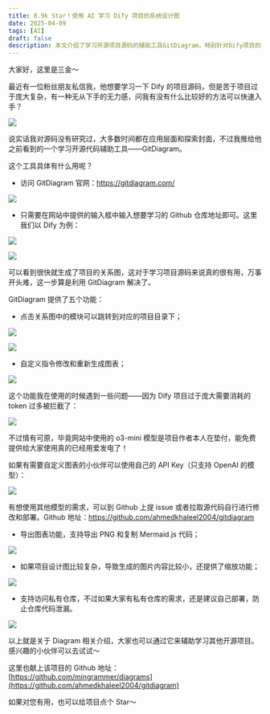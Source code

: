 ```yaml
---
title: 8.9k Star！使用 AI 学习 Dify 项目的系统设计图
date: 2025-04-09
tags: [AI]
draft: false
description: 本文介绍了学习开源项目源码的辅助工具GitDiagram，特别针对Dify项目的学习需求。核心观点是通过GitDiagram生成项目关系图，帮助用户快速理解复杂源码结构。关键词包括“GitDiagram”、“关系图”、“开源代码”、“自定义指令”、“私有仓库”。该工具提供多种功能，如模块跳转、图表导出、缩放，以及支持访问私有仓库，旨在提升学习效率，适合希望深入源码的开发者。
---
```


大家好，这里是三金～

最近有一位粉丝朋友私信我，他想要学习一下 Dify 的项目源码，但是苦于项目过于庞大复杂，有一种无从下手的无力感，问我有没有什么比较好的方法可以快速入手？

![](assets/Es0EM8dOe81oDD9Q_QT1ftpcG4ZhyDGcoROqSteto3k=.webp)

说实话我对源码没有研究过，大多数时间都在应用层面和探索封面，不过我推给他之前看到的一个学习开源代码辅助工具——GitDiagram。

这个工具具体有什么用呢？

- 访问 GitDiagram 官网：https://gitdiagram.com/

![](assets/Jxuau_SVMTycxEDth3Cs9VJURhBz2hGJT8exoNs5RBI=.webp)

- 只需要在网站中提供的输入框中输入想要学习的 Github 仓库地址即可。这里我们以 Dify 为例：

![](assets/ytiPJykgAYYPFqsngPkeuso2nht63FV6rnjXTjiUypo=.webp)

![](assets/h4_wzA-z_y4BTegDahSBc2aOD2yt6gxy_88RlDRnaUc=.webp)

可以看到很快就生成了项目的关系图，这对于学习项目源码来说真的很有用，万事开头难，这一步算是利用 GitDiagram 解决了。

GitDiagram 提供了五个功能：

- 点击关系图中的模块可以跳转到对应的项目目录下；

![](assets/Nh8k0dABHGy5rooc947nnURQWhHpyWiQMmiS_uNv9Tk=.webp)

![](assets/miZ1ikq90IWnxf23qN7Syw5koEzueGt01nCroQgbg3s=.webp)

- 自定义指令修改和重新生成图表；

![](assets/F_qkkWeqGfj_3TXt0m7L5Wu9tglsZnXkye2oOV1prUc=.webp)

这个功能我在使用的时候遇到一些问题——因为 Dify 项目过于庞大需要消耗的 token 过多被拦截了：

![](assets/JWJtcqc00L5fAkN2e19kcD3pk3R0SkovL1Bvp-W6tCg=.webp)

不过情有可原，毕竟网站中使用的 o3-mini 模型是项目作者本人在垫付，能免费提供给大家使用真的已经用爱发电了！

如果有需要自定义图表的小伙伴可以使用自己的 API Key（只支持 OpenAI 的模型）：

![](assets/sbkJCKEY3JxgAc0ew8jJ-k7CMvYyFcXIu_G6JeTtpXg=.webp)

有想使用其他模型的需求，可以到 Github 上提 issue 或者拉取源代码自行进行修改和部署。Github 地址：https://github.com/ahmedkhaleel2004/gitdiagram

- 导出图表功能，支持导出 PNG 和复制 Mermaid.js 代码；

![](assets/wLBXFBYpdwl7MUpFOKmZ1uyqTdTNmYlClcj-sQZXFto=.webp)

- 如果项目设计图比较复杂，导致生成的图片内容比较小，还提供了缩放功能；

![](assets/PWD3rUkIeL_OB2GFnOLScdGVfqPw3mHoFlAllx9WRJo=.webp)

- 支持访问私有仓库，不过如果大家有私有仓库的需求，还是建议自己部署，防止仓库代码泄漏。

![](assets/A1DFIS-zh3M9srFFFIrj8qUYBdoqzbxYT4T5-mqfjmk=.webp)

以上就是关于 Diagram 相关介绍，大家也可以通过它来辅助学习其他开源项目。感兴趣的小伙伴可以去试试～

这里也献上该项目的 Github 地址：[https://github.com/mingrammer/diagrams](https://github.com/ahmedkhaleel2004/gitdiagram)

如果对您有用，也可以给项目点个 Star～
